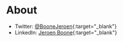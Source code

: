 
# About

* Twitter: [@BooneJeroen](https://twitter.com/BooneJeroen){:target="_blank"}
* LinkedIn: [Jeroen Boone](https://www.linkedin.com/in/jeroen-boone-2008182a/){:target="_blank"}
